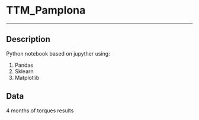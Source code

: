 # TTM_Pamplona
***

## Description 

Python notebook based on jupyther using:
1. Pandas
2. Sklearn
3. Matplotlib

## Data

4 months of torques results